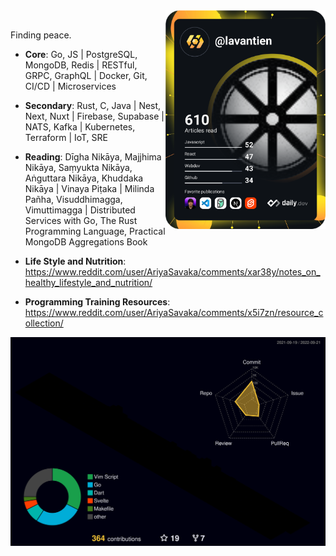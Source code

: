 <div>
  <a href="https://app.daily.dev/lavantien" target="_blank">
    <img src="https://github.com/lavantien/lavantien/blob/main/devcard.svg" width="256" align="right" alt="Tien La's Dev Card"/>
  </a>
</div>

<br />

Finding peace.

- **Core**: Go, JS | PostgreSQL, MongoDB, Redis | RESTful, GRPC, GraphQL | Docker, Git, CI/CD | Microservices

- **Secondary**: Rust, C, Java | Nest, Next, Nuxt | Firebase, Supabase | NATS, Kafka | Kubernetes, Terraform | IoT, SRE

- **Reading**: Dīgha Nikāya, Majjhima Nikāya, Saṃyukta Nikāya, Aṅguttara Nikāya, Khuddaka Nikāya | Vinaya Piṭaka | Milinda Pañha, Visuddhimagga, Vimuttimagga | Distributed Services with Go, The Rust Programming Language, Practical MongoDB Aggregations Book

- **Life Style and Nutrition**:   https://www.reddit.com/user/AriyaSavaka/comments/xar38y/notes_on_healthy_lifestyle_and_nutrition/

- **Programming Training Resources**:  
https://www.reddit.com/user/AriyaSavaka/comments/x5i7zn/resource_collection/

![](./profile-3d-contrib/profile-night-rainbow.svg)
